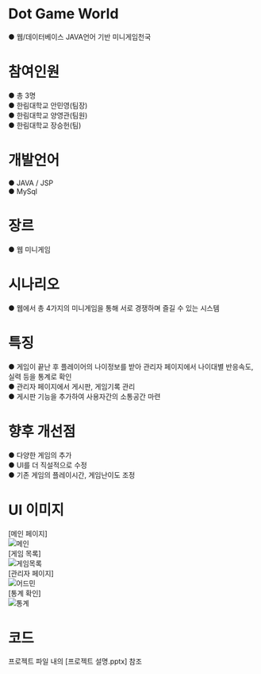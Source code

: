 # Dot Game World
● 웹/데이터베이스 JAVA언어 기반 미니게임천국

# 참여인원
● 총 3명<br>
● 한림대학교 안민영(팀장)<br>
● 한림대학교 양영관(팀원)<br>
● 한림대학교 장승헌(팀)

# 개발언어
● JAVA / JSP<br>
● MySql<br>

# 장르
● 웹 미니게임

# 시나리오
● 웹에서 총 4가지의 미니게임을 통해 서로 경쟁하며 즐길 수 있는 시스템

# 특징
● 게임이 끝난 후 플레이어의 나이정보를 받아 관리자 페이지에서 나이대별 반응속도, 실력 등을 통계로 확인<br>
● 관리자 페이지에서 게시판, 게임기록 관리<br>
● 게시판 기능을 추가하여 사용자간의 소통공간 마련

# 향후 개선점
● 다양한 게임의 추가<br>
● UI를 더 직설적으로 수정<br>
● 기존 게임의 플레이시간, 게임난이도 조정

# UI 이미지
[메인 페이지]<br>
![메인](https://user-images.githubusercontent.com/49672285/56775911-5105c000-6804-11e9-9f4c-0a7840e7bfbf.png)
<br>[게임 목록]<br>
![게임목록](https://user-images.githubusercontent.com/49672285/56775920-5bc05500-6804-11e9-8008-c2bad0bf46fa.png)
<br>[관리자 페이지]<br>
![어드민](https://user-images.githubusercontent.com/49672285/56775930-64b12680-6804-11e9-93cc-f43d0bdc683c.png)
<br>[통계 확인]<br>
![통계](https://user-images.githubusercontent.com/49672285/56775931-65e25380-6804-11e9-8dd4-3a0daf9be639.png)

# 코드
프로젝트 파일 내의 [프로젝트 설명.pptx] 참조

